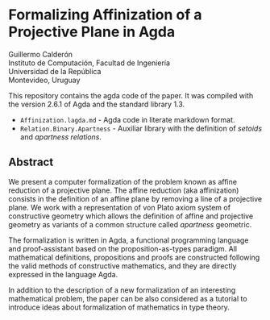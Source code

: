

# Formalizing Affinization of a Projective Plane in Agda

Guillermo Calderón  
Instituto de Computación, Facultad de Ingeniería  
Universidad de la República  
Montevideo, Uruguay  


This repository contains the agda code of the paper. It was compiled with the version 2.6.1 of Agda
and the standard library 1.3.

* `Affinization.lagda.md` - Agda code in literate markdown  format.
*  `Relation.Binary.Apartness` - Auxiliar library with the definition of *setoids* and *apartness relations*.

## Abstract


  We present a computer formalization of the problem  known as affine reduction
  of a projective plane. The affine reduction (aka affinization) consists in the
  definition of an affine plane by removing a line of a projective plane.
  We work with  a representation of  von Plato
  axiom system of constructive geometry which allows the definition of
  affine and projective geometry as variants of a common structure
  called *apartness* geometric.
  
  The formalization is written in Agda, a functional programming language
  and proof-assistant based on the proposition-as-types paradigm.
  All mathematical definitions, propositions and proofs are constructed following the valid
  methods
  of constructive mathematics, and they are directly expressed in
  the language Agda.

  In addition to the description of a new formalization of an interesting
  mathematical problem, the paper can be also considered as a tutorial to introduce
  ideas about  formalization of mathematics in type theory.



